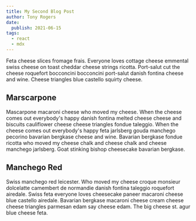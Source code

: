 ```yaml
---
title: My Second Blog Post
author: Tony Rogers
date:
  publish: 2021-06-15
tags:
  - react
  - mdx
---
```


Feta cheese slices fromage frais. Everyone loves cottage cheese emmental swiss cheese on toast cheddar cheese strings ricotta. Port-salut cut the cheese roquefort bocconcini bocconcini port-salut danish fontina cheese and wine. Cheese triangles blue castello squirty cheese.

## Marscarpone

Mascarpone macaroni cheese who moved my cheese. When the cheese comes out everybody's happy danish fontina melted cheese cheese and biscuits cauliflower cheese cheese triangles fondue taleggio. When the cheese comes out everybody's happy feta jarlsberg gouda manchego pecorino bavarian bergkase cheese and wine. Bavarian bergkase fondue ricotta who moved my cheese chalk and cheese chalk and cheese manchego jarlsberg. Goat stinking bishop cheesecake bavarian bergkase.

## Manchego Red

Swiss manchego red leicester. Who moved my cheese croque monsieur dolcelatte camembert de normandie danish fontina taleggio roquefort airedale. Swiss feta everyone loves cheesecake paneer macaroni cheese blue castello airedale. Bavarian bergkase macaroni cheese cream cheese cheese triangles parmesan edam say cheese edam. The big cheese st. agur blue cheese feta.
